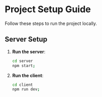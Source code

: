 # Project Setup Guide

Follow these steps to run the project locally.

## Server Setup

1. **Run the server**:
   ```bash
   cd server
   npm start;

2. **Run the client**:
   ```bash
   cd client
   npm run dev;
